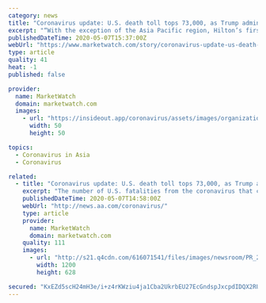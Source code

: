 ```yaml
---
category: news
title: "Coronavirus update: U.S. death toll tops 73,000, as Trump administration shelves ‘too cautious’ CDC guide on reopening"
excerpt: "“With the exception of the Asia Pacific region, Hilton’s first quarter results were not significantly impacted by the COVID-19 pandemic until March 2020, with occupancy roughly flat through February in the Americas and Europe, Middle East and Africa (E ..."
publishedDateTime: 2020-05-07T15:37:00Z
webUrl: "https://www.marketwatch.com/story/coronavirus-update-us-death-toll-tops-73000-as-trump-administration-shelves-too-cautious-cdc-guide-on-reopening-2020-05-07?mod=hp_minor_pos21"
type: article
quality: 41
heat: -1
published: false

provider:
  name: MarketWatch
  domain: marketwatch.com
  images:
    - url: "https://insideout.app/coronavirus/assets/images/organizations/marketwatch.com-50x50.jpg"
      width: 50
      height: 50

topics:
  - Coronavirus in Asia
  - Coronavirus

related:
  - title: "Coronavirus update: U.S. death toll tops 73,000, as Trump administration shelves ‘too cautious’ CDC guide to reopening"
    excerpt: "The number of U.S. fatalities from the coronavirus that causes COVID-19 climbed above 73,000 on Thursday, as President Donald Trump’s administration said"
    publishedDateTime: 2020-05-07T14:58:00Z
    webUrl: "http://news.aa.com/coronavirus/"
    type: article
    provider:
      name: MarketWatch
      domain: marketwatch.com
    quality: 111
    images:
      - url: "http://s21.q4cdn.com/616071541/files/images/newsroom/PR_2019/NEWSROOM-Livery-1200x628.jpg\t"
        width: 1200
        height: 628

secured: "KxEZd5scH24mH3e/i+z4rKWziu4ja1Cba2UkrbEU27EcGndspJxcpdIDQX2RUoBME+vwCufihEHMGvskahbmY33BmcODzArYugMgNt33OjBw4FNcyKetN/JzikrZO6V3nGwyLKnoFxfbFGH4zZXMcRorOmvJKFc5N7zvKiDS2jXZhjK1jW+Lgjoo0c7x6Z3wOjzmkKjbE6LcBzAiBV9C4j+HF72fXiS0mu76vWmOtzLCxDRXS0Ea+nP0I9bAOd861sRtTkCZ+epf4wmLM2szpbG84qa/IIVCQ1LEHOJSMwpm8KXvxoFdfoar83UlYKrsIaEM9qXXawLAhuJ+WWfD5owv0EpmHOyAr2U6H0W+q2+sO52X793WOU3GVBdFVZR+qP/nR4QCERqBi4boMZHS5WtouYvzJrTg/oJ62pkWP2/iXfjo1VU5IxnA1k4jiSH5V2GLZWU+aZb83SxkgCs9PyIbLAI1kA8nDsliHRvhAN4=;M1osHQImfg6Sh2fDFcJsOA=="
---
```


